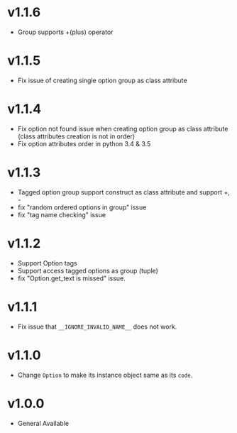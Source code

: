 
# v1.1.6

* Group supports +(plus) operator

# v1.1.5

* Fix issue of creating single option group as class attribute

# v1.1.4

* Fix option not found issue when creating option group as class attribute (class attributes creation is not in order)
* Fix option attributes order in python 3.4 & 3.5

# v1.1.3

* Tagged option group support construct as class attribute and support +, -
* fix "random ordered options in group" issue
* fix "tag name checking" issue

# v1.1.2

* Support Option tags 
* Support access tagged options as group (tuple)
* fix "Option.get_text is missed" issue.

# v1.1.1

* Fix issue that `__IGNORE_INVALID_NAME__` does not work.

# v1.1.0

* Change `Option` to make its instance object same as its `code`. 

# v1.0.0

* General Available